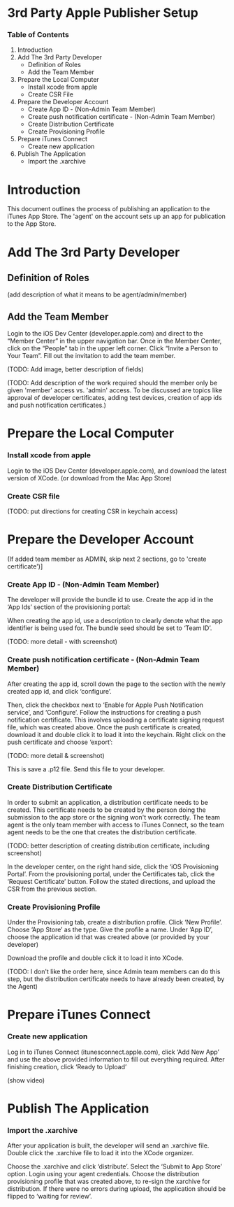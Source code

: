# 3rd Party Apple Publisher Setup


### Table of Contents
1.  Introduction
2.  Add The 3rd Party Developer
    - Definition of Roles
    - Add the Team Member
3.  Prepare the Local Computer
    - Install xcode from apple
    - Create CSR File
4.  Prepare the Developer Account
    - Create App ID - (Non-Admin Team Member)
    - Create push notification certificate - (Non-Admin Team Member)
    - Create Distribution Certificate
    - Create Provisioning Profile
5.  Prepare iTunes Connect
    - Create new application
6.  Publish The Application
    -  Import the .xarchive

# Introduction

This document outlines the process of publishing an application to the iTunes App Store.  The 'agent' on the account sets up an app for publication to the App Store.  



# Add The 3rd Party Developer

## Definition of Roles
(add description of what it means to be agent/admin/member)

## Add the Team Member
Login to the iOS Dev Center (developer.apple.com) and direct to the “Member Center” in the upper navigation bar. Once in the Member Center, click on the “People” tab in the upper left corner. Click “Invite a Person to Your Team”. Fill out the invitation to add the team member.  

(TODO: Add image, better description of fields)

(TODO: Add description of the work required should the member only be given 'member' access vs. 'admin' access.  To be discussed are topics like approval of developer certificates, adding test devices, creation of app ids and push notification certificates.)

# Prepare the Local Computer
### Install xcode from apple
Login to the iOS Dev Center (developer.apple.com), and download the latest version of XCode. (or download from the Mac App Store)

### Create CSR file

(TODO: put directions for creating CSR in keychain access)

# Prepare the Developer Account

(If added team member as ADMIN, skip next 2 sections, go to 'create certificate')]

### Create App ID - (Non-Admin Team Member)
The developer will provide the bundle id to use. Create the app id in the ‘App Ids’ section of the provisioning portal:

When creating the app id, use a description to clearly denote what the app identifier is being used for. The bundle seed should be set to ‘Team ID’.

(TODO: more detail - with screenshot)

### Create push notification certificate - (Non-Admin Team Member)
After creating the app id, scroll down the page to the section with the newly created app id, and click ‘configure’.

Then, click the checkbox next to ‘Enable for Apple Push Notification service’, and ‘Configure’. Follow the instructions for creating a push notification certificate. This involves uploading a certificate signing request file, which was created above. Once the push certificate is created, download it and double click it to load it into the keychain. Right click on the push certificate and choose ‘export’:  

(TODO:  more detail & screenshot)

This is save a .p12 file. Send this file to your developer.

### Create Distribution Certificate

In order to submit an application, a distribution certificate needs to be created.  This certificate needs to be created by the person doing the submission to the app store or the signing won't work correctly.  The team agent is the only team member with access to iTunes Connect, so the team agent needs to be the one that creates the distribution certificate.

(TODO:  better description of creating distribution certificate, including screenshot)

In the developer center, on the right hand side, click the ‘iOS Provisioning Portal’.
From the provisioning portal, under the Certificates tab, click the ‘Request Certificate’ button.
Follow the stated directions, and upload the CSR from the previous section.


### Create Provisioning Profile
Under the Provisioning tab, create a distribution profile. Click ‘New Profile’. Choose ‘App Store’ as the type. Give the profile a name. Under ‘App ID’, choose the application id that was created above (or provided by your developer)

Download the profile and double click it to load it into XCode.

(TODO:  I don't like the order here, since Admin team members can do this step, but the distribution certificate needs to have already been created, by the Agent)


# Prepare iTunes Connect

### Create new application

Log in to iTunes Connect (itunesconnect.apple.com), click ‘Add New App’ and use the above provided information to fill out everything required. After finishing creation, click ‘Ready to Upload’

(show video)


# Publish The Application

### Import the .xarchive

After your application is built, the developer will send an .xarchive file.  Double click the .xarchive file to load it into the XCode organizer.

Choose the .xarchive and click ‘distribute’. Select the ‘Submit to App Store’ option. Login using your agent credentials. Choose the distribution provisioning profile that was created above, to re-sign the xarchive for distribution.
If there were no errors during upload, the application should be flipped to ‘waiting for review’.
